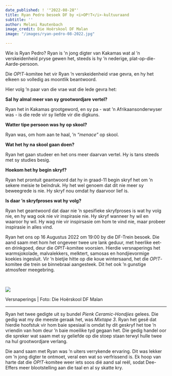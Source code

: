 ```yaml
---
date_published: ! '"2022-08-28"'
title: Ryan Pedro besoek DF by <i>OP!T</i>-kultuuraand
subtitle: ''
author: Melani Rautenbach
image_credit: Die Hoërskool DF Malan
image: "/images/ryan-pedro-08-2022.jpg"

---
```

Wie is Ryan Pedro? Ryan is 'n jong digter van Kakamas wat al ’n verskeidenheid pryse gewen het, steeds is hy ’n nederige, plat-op-die-Aarde-persoon.

Die _OP!T_-komitee het vir Ryan ’n verskeidenheid vrae gevra, en hy het elkeen so volledig as moontlik beantwoord.

Hier volg ’n paar van die vrae wat die lede gevra het:

**Sal hy almal meer van sy grootwordjare vertel?**

Ryan het in Kakamas grootgeword, en sy pa - wat ’n Afrikaansonderwyser was - is die rede vir sy liefde vir die digkuns.

**Watter tipe persoon was hy op skool?**

Ryan was, om hom aan te haal, ’n _“menace”_ op skool.

**Wat het hy na skool gaan doen?**

Ryan het gaan studeer en het ons meer daarvan vertel. Hy is tans steeds met sy studies besig.

**Hoekom het hy begin skryf?**

Ryan het prontuit geantwoord dat hy in graad-11 begin skryf het om ’n sekere meisie te beïndruk. Hy het wel genoem dat dit nie meer sy beweegrede is nie. Hy skryf nou omdat hy daarvoor lief is.

**Is daar ’n skryfproses wat hy volg?**

Ryan het geantwoord dat daar nie ’n spesifieke skryfproses is wat hy volg nie, en hy wag ook nie vir inspirasie nie. Hy skryf wanneer hy wil en waaroor hy wil. Hy wag nie vir inspirsasie om hom te vind nie, maar probeer inspirasie in alles vind.

Ryan het ons op 16 Augustus 2022 om 19:00 by die DF-Trein besoek. Die aand saam met hom het ongeveer twee ure lank geduur, met heerlike eet- en drinkgoed, deur die _OP!T_-komitee voorsien. Hierdie versnaperings het warmsjokolade, malvalekkers, melktert, samosas en hondjievormige koekies ingesluit. Vir ’n bietjie hitte op die koue wintersaand, het die _OP!T_-komitee die trein se binnebraai aangesteek. Dit het ook ’n gunstige atmosfeer meegebring.

<br/>

![](/images/ryan-pedro-2-08-2022.jpg)

Versnaperings | Foto: Die Hoërskool DF Malan

***

Ryan het twee gedigte uit sy bundel _Pienk Ceramic-Hondjies_ gelees. Die gedig wat my die meeste geraak het, was _Mixtape 3_. Ryan het gesê dat hierdie hoofstuk vir hom baie spesiaal is omdat hy dit geskryf het toe ’n vriendin van hom deur ’n baie moeilike tyd gegaan het. Die gedig handel oor die spreker wat saam met sy geliefde op die stoep staan terwyl hulle twee na hul grootwordjare verlang.

Die aand saam met Ryan was ’n uiters verrykende ervaring. Dit was lekker om ’n jong digter te ontmoet, veral een wat so verfrissend is. Ek hoop van harte dat die _OP!T_-komitee weer iets soos dié aand sal reël, sodat Dee-Effers meer blootstelling aan die taal en al sy skatte kry.